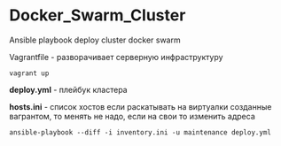 # Docker_Swarm_Cluster
Ansible playbook deploy cluster docker swarm

Vagrantfile - разворачивает серверную инфраструктуру
```
vagrant up
```
**deploy.yml** - плейбук кластера

**hosts.ini** - список хостов если раскатывать на виртуалки созданные вагрантом, то менять не надо, если на свои то изменить адреса
```aidl
ansible-playbook --diff -i inventory.ini -u maintenance deploy.yml
```
